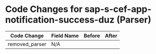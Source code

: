 # Code Changes for sap-s-cef-app-notification-success-duz (Parser)

| Code Change | Field Name | Before | After |
|-------------|------------|--------|-------|
| removed_parser | N/A |  |  |